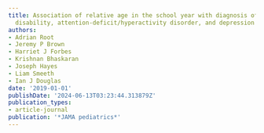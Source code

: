 ```yaml
---
title: Association of relative age in the school year with diagnosis of intellectual
  disability, attention-deficit/hyperactivity disorder, and depression
authors:
- Adrian Root
- Jeremy P Brown
- Harriet J Forbes
- Krishnan Bhaskaran
- Joseph Hayes
- Liam Smeeth
- Ian J Douglas
date: '2019-01-01'
publishDate: '2024-06-13T03:23:44.313879Z'
publication_types:
- article-journal
publication: '*JAMA pediatrics*'
---
```

